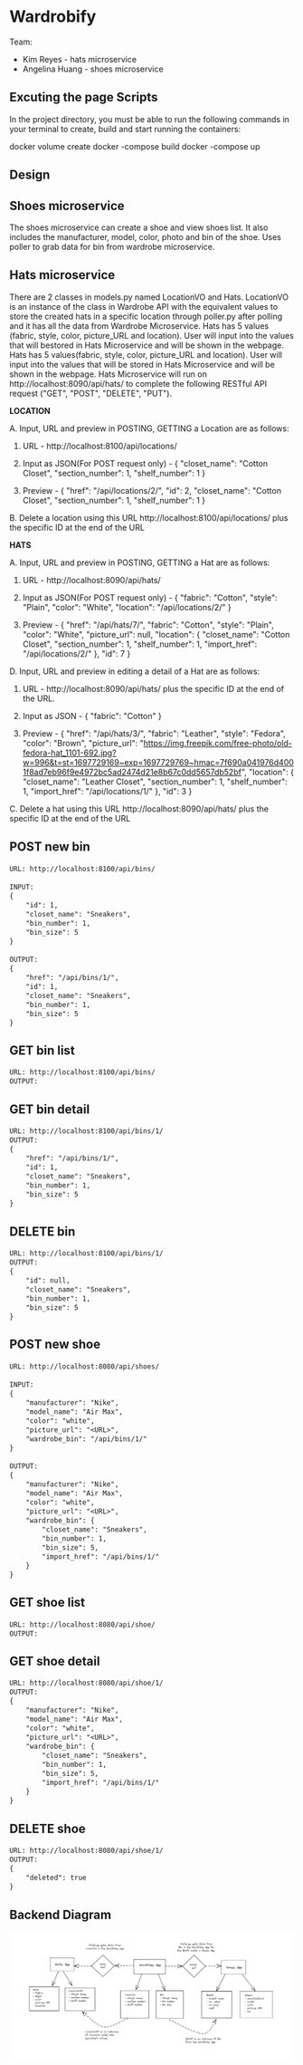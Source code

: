 # Wardrobify

Team:

* Kim Reyes - hats microservice
* Angelina Huang - shoes microservice

## Excuting the page Scripts

In the project directory, you must be able to run the following commands in your terminal to create, build and start running the containers:

docker volume create
docker -compose build
docker -compose up

## Design


## Shoes microservice

The shoes microservice can create a shoe and view shoes list.
It also includes the manufacturer, model, color, photo and bin of the shoe.
Uses poller to grab data for bin from wardrobe microservice.


## Hats microservice

There are 2 classes in models.py named LocationVO and Hats.
LocationVO is an instance of the class in Wardrobe API with the equivalent
values to store the created hats in a specific location through poller.py after
polling and it has all the data from Wardrobe Microservice. Hats has 5 values
(fabric, style, color, picture_URL and location). User will input into the
values that will bestored in Hats Microservice and will be shown in the webpage.
Hats has 5 values(fabric, style, color, picture_URL and location). User will input
into the values that will be stored in Hats Microservice and will be shown in the webpage.
Hats Microservice will run on http://localhost:8090/api/hats/ to complete the following
RESTful API request ("GET", "POST", "DELETE", "PUT").

**LOCATION**

A. Input, URL and preview in POSTING, GETTING a Location are as follows:

1. URL - http://localhost:8100/api/locations/

2. Input as JSON(For POST request only) -
{
	"closet_name": "Cotton Closet",
	"section_number": 1,
	"shelf_number": 1
}

3. Preview -
{
	"href": "/api/locations/2/",
	"id": 2,
	"closet_name": "Cotton Closet",
	"section_number": 1,
	"shelf_number": 1
}

B. Delete a location using this URL http://localhost:8100/api/locations/ plus the specific ID at the end of the URL

**HATS**

A. Input, URL and preview in POSTING, GETTING a Hat are as follows:

1. URL - http://localhost:8090/api/hats/

2. Input as JSON(For POST request only) -
{
	"fabric": "Cotton",
	"style": "Plain",
	"color": "White",
	"location": "/api/locations/2/"
}

3. Preview -
{
	"href": "/api/hats/7/",
	"fabric": "Cotton",
	"style": "Plain",
	"color": "White",
	"picture_url": null,
	"location": {
		"closet_name": "Cotton Closet",
		"section_number": 1,
		"shelf_number": 1,
		"import_href": "/api/locations/2/"
	},
	"id": 7
}

D. Input, URL and preview in editing a detail of a Hat are as follows:

1. URL - http://localhost:8090/api/hats/ plus the specific ID at the end of the URL.

2. Input as JSON -
{
    "fabric": "Cotton"
}

3. Preview -
{
	"href": "/api/hats/3/",
	"fabric": "Leather",
	"style": "Fedora",
	"color": "Brown",
	"picture_url": "https://img.freepik.com/free-photo/old-fedora-hat_1101-692.jpg?w=996&t=st=1697729169~exp=1697729769~hmac=7f690a041976d4001f8ad7eb96f9e4972bc5ad2474d21e8b67c0dd5657db52bf",
	"location": {
		"closet_name": "Leather Closet",
		"section_number": 1,
		"shelf_number": 1,
		"import_href": "/api/locations/1/"
	},
	"id": 3
}


C. Delete a hat using this URL http://localhost:8090/api/hats/ plus the specific ID at the end of the URL



## POST new bin
    URL: http://localhost:8100/api/bins/

    INPUT:
    {
	    "id": 1,
        "closet_name": "Sneakers",
        "bin_number": 1,
        "bin_size": 5
    }

    OUTPUT:
    {
        "href": "/api/bins/1/",
        "id": 1,
        "closet_name": "Sneakers",
        "bin_number": 1,
        "bin_size": 5
    }

## GET bin list
    URL: http://localhost:8100/api/bins/
    OUTPUT:

## GET bin detail
    URL: http://localhost:8100/api/bins/1/
    OUTPUT:
    {
        "href": "/api/bins/1/",
        "id": 1,
        "closet_name": "Sneakers",
        "bin_number": 1,
        "bin_size": 5
    }

## DELETE bin
    URL: http://localhost:8100/api/bins/1/
    OUTPUT:
    {
        "id": null,
        "closet_name": "Sneakers",
        "bin_number": 1,
        "bin_size": 5
    }

## POST new shoe
    URL: http://localhost:8080/api/shoes/

    INPUT:
    {
        "manufacturer": "Nike",
        "model_name": "Air Max",
        "color": "white",
        "picture_url": "<URL>",
        "wardrobe_bin": "/api/bins/1/"
    }

    OUTPUT:
    {
        "manufacturer": "Nike",
        "model_name": "Air Max",
        "color": "white",
        "picture_url": "<URL>",
        "wardrobe_bin": {
            "closet_name": "Sneakers",
            "bin_number": 1,
            "bin_size": 5,
            "import_href": "/api/bins/1/"
        }
    }

## GET shoe list
    URL: http://localhost:8080/api/shoe/
    OUTPUT:

## GET shoe detail
    URL: http://localhost:8080/api/shoe/1/
    OUTPUT:
    {
        "manufacturer": "Nike",
        "model_name": "Air Max",
        "color": "white",
        "picture_url": "<URL>",
        "wardrobe_bin": {
            "closet_name": "Sneakers",
            "bin_number": 1,
            "bin_size": 5,
            "import_href": "/api/bins/1/"
        }
    }

## DELETE shoe
    URL: http://localhost:8080/api/shoe/1/
    OUTPUT:
    {
        "deleted": true
    }

## Backend Diagram

![Backend diagram](./backend-diagram.png)
